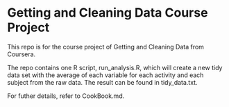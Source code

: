 # Getting and Cleaning Data Course Project
This repo is for the course project of Getting and Cleaning Data from Coursera.

The repo contains one R script, run_analysis.R, which will create a new tidy data set with the average of each variable for each activity and each subject from the raw data. The result can be found in tidy_data.txt.

For futher details, refer to CookBook.md.
